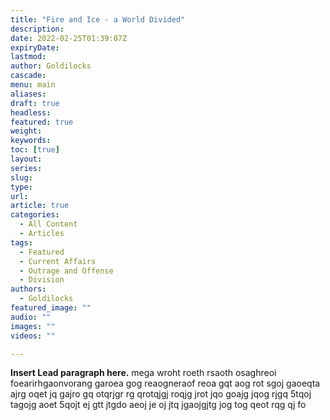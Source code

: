 ```yaml
---
title: "Fire and Ice - a World Divided"
description: 
date: 2022-02-25T01:39:07Z
expiryDate:
lastmod: 
author: Goldilocks
cascade:
menu: main
aliases:
draft: true
headless:
featured: true
weight:
keywords:
toc: [true]
layout:
series:
slug:
type:
url:
article: true
categories:
  - All Content
  - Articles
tags:
  - Featured
  - Current Affairs
  - Outrage and Offense
  - Division
authors:
  - Goldilocks
featured_image: ""
audio: ""
images: ""
videos: ""

---
```


**Insert Lead paragraph here.**
mega wroht roeth rsaoth osaghreoi foearirhgaonvorang garoea gog reaogneraof reoa gqt aog rot sgoj gaoeqta ajrg oqet jq gajro gq otqrjgr rg qrotqjgj roqjg jrot jqo goajg jqog rjgq 5tqoj tagojg aoet 5qojt ej gtt jtgdo aeoj je oj jtq jgaojgjtg jog tog qeot rqg qj fo